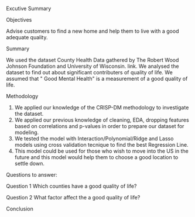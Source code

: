 Excutive Summary 

Objectives

Advise customers to find a new home and help them to live with a good adequate quality.

Summary

We used the dataset County Health Data gathered by The Robert Wood Johnson Foundation and 
University of Wisconsin. link. We analysed the dataset to find out about significant contributers 
of quality of life. 
We assumed that " Good Mental Health" is a measurement of a good quality of life. 

Methodology

1. We applied our knowledge of the CRISP-DM methodology to investigate the dataset.
2. We applied our previous knowledge of cleaning, EDA, dropping features based on 
   correlations and p-values in order to prepare our dataset for modeling.
3. We tested the model with Interaction/Polynomial/Ridge and Lasso models using cross validation tecnique to find the best Regression Line.
4. This model could be used for those who wish to move into the US in the future and 
    this model would help them to choose a good location to settle down. 

Questions to answer:

Question 1
Which counties have a good quality of life?

Question 2
What factor affect the a good quality of life?


Conclusion

